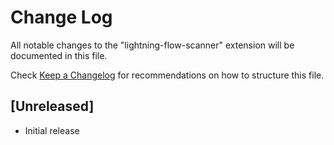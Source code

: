 # Change Log

All notable changes to the "lightning-flow-scanner" extension will be documented in this file.

Check [Keep a Changelog](http://keepachangelog.com/) for recommendations on how to structure this file.

## [Unreleased]

- Initial release